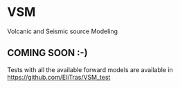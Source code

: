 # VSM
Volcanic and Seismic source Modeling

## COMING SOON :-)

Tests with all the available forward models are available in https://github.com/EliTras/VSM_test
